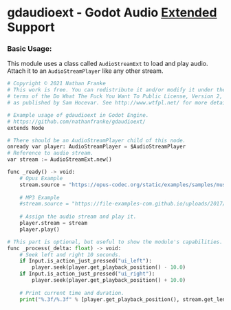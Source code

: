 # gdaudioext - Godot Audio [Extended](https://en.wikipedia.org/wiki/Libavcodec#Implemented_audio_codecs) Support

### Basic Usage:

This module uses a class called `AudioStreamExt` to load and play audio. Attach it to an `AudioStreamPlayer` like any other stream.

```py
# Copyright © 2021 Nathan Franke
# This work is free. You can redistribute it and/or modify it under the
# terms of the Do What The Fuck You Want To Public License, Version 2,
# as published by Sam Hocevar. See http://www.wtfpl.net/ for more details.

# Example usage of gdaudioext in Godot Engine.
# https://github.com/nathanfranke/gdaudioext/
extends Node

# There should be an AudioStreamPlayer child of this node.
onready var player: AudioStreamPlayer = $AudioStreamPlayer
# Reference to audio stream.
var stream := AudioStreamExt.new()

func _ready() -> void:
	# Opus Example
	stream.source = "https://opus-codec.org/static/examples/samples/music_orig.wav"
	
	# MP3 Example
	#stream.source = "https://file-examples-com.github.io/uploads/2017/11/file_example_MP3_5MG.mp3"
	
	# Assign the audio stream and play it.
	player.stream = stream
	player.play()

# This part is optional, but useful to show the module's capabilities.
func _process(_delta: float) -> void:
	# Seek left and right 10 seconds.
	if Input.is_action_just_pressed("ui_left"):
		player.seek(player.get_playback_position() - 10.0)
	if Input.is_action_just_pressed("ui_right"):
		player.seek(player.get_playback_position() + 10.0)
	
	# Print current time and duration.
	print("%.3f/%.3f" % [player.get_playback_position(), stream.get_length()])

```
